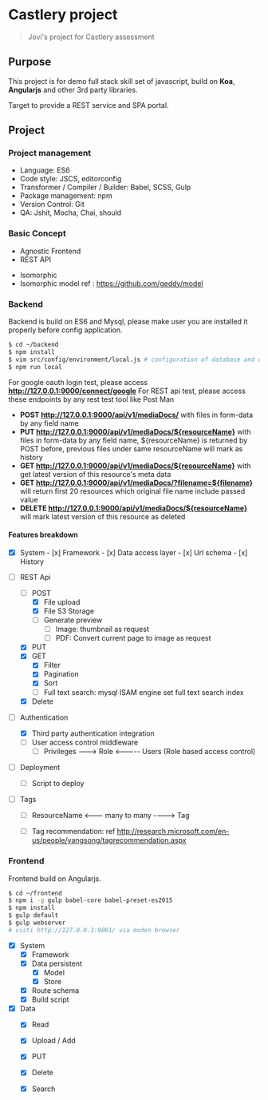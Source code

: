 # Castlery project

> Jovi's project for Castlery assessment

## Purpose

This project is for demo full stack skill set of javascript, build on **Koa**, **Angularjs** and other 3rd party libraries. 

Target to provide a REST service and SPA portal.

## Project

### Project management
* Language: ES6
* Code style: JSCS, editorconfig
* Transformer / Compiler / Builder: Babel, SCSS, Gulp
* Package management: npm
* Version Control: Git
* QA: Jshit, Mocha, Chai, should


### Basic Concept
* Agnostic Frontend
* REST API
- Isomorphic
 - Isomorphic model ref : https://github.com/geddy/model


### Backend

Backend is build on ES6 and Mysql, please make user you are installed it properly before config application.

```bash
$ cd ~/backend
$ npm install 
$ vim src/config/environment/local.js # configuration of database and other service like Amazon S3, google oauth
$ npm run local
```

For google oauth login test, please access **http://127.0.0.1:9000/connect/google**
For REST api test, please access these endpoints by any rest test tool like Post Man 
* **POST http://127.0.0.1:9000/api/v1/mediaDocs/** with files in form-data by any field name
* **PUT http://127.0.0.1:9000/api/v1/mediaDocs/${resourceName}** with files in form-data by any field name, ${resourceName} is returned by POST before, previous files under same resourceName will mark as history
* **GET http://127.0.0.1:9000/api/v1/mediaDocs/${resourceName}** with get latest version of this resource's meta data
* **GET http://127.0.0.1:9000/api/v1/mediaDocs/?filename=${filename}** will return first 20 resources which original file name include passed value
* **DELETE http://127.0.0.1:9000/api/v1/mediaDocs/${resourceName}** will mark latest version of this resource as deleted

#### Features breakdown
  - [x]  System 
    - [x] Framework 
    - [x] Data access layer 
    - [x] Url schema
    - [x] History
  
  - [ ] REST Api
      - [ ] POST
          - [x] File upload 
          - [x] File S3 Storage
          - [ ] Generate preview
              - [ ] Image: thumbnail as request
              - [ ] PDF: Convert current page to image as request
      - [x] PUT 
      - [x] GET 
        - [x] Filter 
        - [x] Pagination 
        - [x] Sort 
        - [ ] Full text search: mysql ISAM engine set full text search index
      - [x] Delete 
 
  - [ ] Authentication
    - [x] Third party authentication integration
    - [ ] User access control middleware
      - [ ] Privileges ---> Role <----- Users (Role based access control) 
    
  - [ ] Deployment
    - [ ] Script to deploy
    
  - [ ] Tags
    - [ ] ResourceName <--- many to many ----> Tag
    - [ ] Tag recommendation: ref http://research.microsoft.com/en-us/people/yangsong/tagrecommendation.aspx


### Frontend

Frontend build on Angularjs. 

```bash
$ cd ~/frontend
$ npm i -g gulp babel-core babel-preset-es2015
$ npm install 
$ gulp default
$ gulp webserver
# visti http://127.0.0.1:9001/ via moden browser 
```
 
 - [x] System
    - [x] Framework
    - [x] Data persistent
      - [x] Model
      - [x] Store
    - [x] Route schema 
    - [x] Build script 

 - [x] Data
   - [x] Read
   - [x] Upload / Add
   - [x] PUT
   - [x] Delete
   - [x] Search
    
 
    
